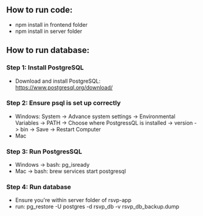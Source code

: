 ## How to run code:
- npm install in frontend folder
- npm install in server folder

## How to run database:

### Step 1: Install PostgreSQL
- Download and install PostgreSQL: https://www.postgresql.org/download/

### Step 2: Ensure psql is set up correctly
- Windows: System -> Advance system settings -> Environmental Variables -> PATH -> Choose where PostgressQL is installed -> version -> bin -> Save -> Restart Computer
- Mac  
### Step 3: Run PostgresSQL
- Windows -> bash: pg_isready
- Mac -> bash: brew services start postgresql
### Step 4: Run database
- Ensure you're within server folder of rsvp-app
- run: pg_restore -U postgres -d rsvp_db -v rsvp_db_backup.dump

